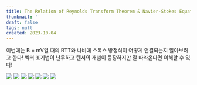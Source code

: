 ```yaml
---
title: The Relation of Reynolds Transform Theorem & Navier-Stokes Equation
thumbnail: ''
draft: false
tags: null
created: 2023-10-04
---
```


이번에는 B = mV일 때의 RTT와 나비에 스톡스 방정식이 어떻게 연결되는지 알아보려고 한다! 벡터 표기법이 난무하고 텐서의 개념이 등장하지만 잘 따라온다면 이해할 수 있다!

![](relation-reynold-navier1.png)
![](relation-reynold-navier2.png)
![](relation-reynold-navier3.png)
![](relation-reynold-navier4.png)
![](relation-reynold-navier5.png)
![](relation-reynold-navier6.png)
![](relation-reynold-navier7.png)
